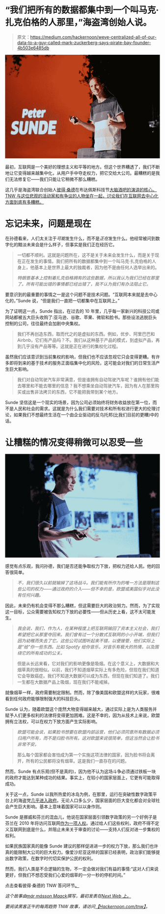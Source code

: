 # “我们把所有的数据都集中到一个叫马克·扎克伯格的人那里，”海盗湾创始人说。

> 原文：<https://medium.com/hackernoon/weve-centralized-all-of-our-data-to-a-guy-called-mark-zuckerberg-says-pirate-bay-founder-4b503e6485db>

![](img/10a3fdc7b42831d663dec497b48fa358.png)

最初，互联网是一个美好的理想主义和平等的地方。但这个世界糟透了，我们不断地让它变得越来越集中化，从用户手中夺走权力，把它交给大公司。最糟糕的是我们无法修复它——我们只能让它稍微不那么糟糕。

这几乎是海盗湾联合创始人[彼得·桑德](https://twitter.com/brokep)在布达佩斯科技节[大脑酒吧的演讲的核心。TNW 与这位悲观的活动家和有争议的人物坐在一起，讨论我们在互联网去中心化方面到底有多糟糕。](http://brainbar.com/)

# 忘记未来，问题是现在

在孙德看来，人们太关注于*可能*发生什么，而不是*正在*发生什么。他经常被问到数字化的黯淡未来会是什么样子，但事实是我们正在经历它。

> 一切都不顺利。这就是问题所在，这不是关于未来会发生什么，而是关于现在正在发生的事情。我们把所有的数据都集中到一个叫马克·扎克伯格的人身上，他基本上是世界上最大的独裁者，因为他不是由任何人选举出来的。
> 
> *特朗普基本上控制着扎克伯格拥有的这些数据，所以我认为我们已经在那里了。所有可能出错的事情都已经出错了，我不认为我们有办法阻止它。*

要意识到的最重要的事情之一是这个问题不是技术问题。“互联网本来就是去中心化的，”Sunde 说，“但是我们一直把一切都集中在互联网上。”

为了证明这一点，Sunde 指出，在过去的 10 年里，几乎每一家新兴的科技公司或网站都被五大巨头收购了:亚马逊、谷歌、苹果、微软和脸书。那些设法逃脱巨头控制的公司，往往最终会加剧中央集权。

> 我们不再创造东西，取而代之的是虚拟的东西。例如，优步、阿里巴巴和 Airbnb，它们有产品吗？不。我们从这种基于产品的模式，到虚拟产品，再到几乎没有产品等等。这就是正在进行的集权化过程。

虽然我们应该意识到当前集权的影响，但我们也不应该忽视它只会变得更糟。有许多即将到来的基于技术的服务正面临集中化的风险，这可能会对我们的日常生活产生巨大影响。

> 我们对自动驾驶汽车非常满意，但是谁拥有自动驾驶汽车呢？谁拥有他们能去哪里和不能去哪里的信息？我不想乘坐自动驾驶汽车，因为有人在那里购买或出售非法拷贝的东西，它不能把我带到某个地方。

Sunde 坚信这是一个现实的场景，因为公司必须始终将财务收益放在第一位，而不是人民和社会的需求。这就是为什么我们需要对技术和所有权进行更大的伦理讨论，如果我们不想最终生活在一个由企业驱动的反乌托邦(比我们目前的更糟)中的话。

# 让糟糕的情况变得稍微可以忍受一些

![](img/305128eeaa11beea14767e1fafe66e66.png)

感觉有点乐观，我问孙德，我们是否还能争取权力下放，把权力还给人民。他的回答很简单。

> *不，我们很久以前就输掉了这场战斗。我们能有所作为的唯一方法是限制这些公司的权力——通过政府的介入——但不幸的是，欧盟或美国似乎对此没有任何兴趣。*

因此，未来仍有机会变得不那么糟糕，但这需要巨大的政治努力。然而，为了实现这一目标，公众需要被告知权力下放的必要性——但从历史上看，这不太可能发生。

> *我会说，我们，作为人，在某种程度上把互联网输回了资本主义社会，我们希望把它从那里夺回来。我们曾有过一个分散式互联网的小小开端，但我们因为幼稚而失去了它。这些公司试图听起来不错，以便接管，他们实际上是“给”你一些东西。比如 Spotify 给你音乐，对音乐有极大的热情，以及围绕它的所有成功的公关。*
> 
> 但是从长远来看，它对我们的影响更像是吸烟。在这个意义上，大数据和大烟草真的很相似。以前，我们不知道烟草实际上有多危险，但现在我们知道它会导致癌症。我们不知道大数据可以成为东西，但现在我们知道了。我们一生都在大数据产品上吸烟，现在我们不能戒掉。

就像烟草一样，政府需要制定限制。然而，除了像美国和欧盟这样的大玩家，很难看到任何政府能够限制强大的科技巨头。

Sunde 认为，随着欧盟这个庞然大物变得越来越大，通过实际上是为人类服务并赋予人们更多权利的法律将变得更加困难。这是不幸的，因为从技术上来说，欧盟拥有立法权，可以在权力下放方面产生实际影响。

> *欧盟可能会说，如果脸书想要在欧盟内部运营，他们必须同意所有数据必须归用户所有，而不是归脸书所有。这对欧盟来说很简单，但这当然会让脸书非常不安。*
> 
> 那么每个国家都会害怕成为第一个实施这项法律的国家，因为脸书将会离开，所有的公民都将没有烟草。这是我们一直存在的问题。

然而，Sunde 有点乐观(但不是真的)，因为他不认为这场斗争必须通过铁板一块的政府才能达到某种成功的结果。事实上，在较小的国家层面上，它更有可能取得成功。

关于这一点，Sunde 以我所热爱的冰岛为例，在那里，运行在突破性数字政策平台上的海盗党[几乎进入政府](https://thenextweb.com/eu/2016/10/30/icelands-pirate-party-scores-unprecedented-electoral-success/#.tnw_MifnneGB)。无论人口多么少，国家层面的巨大变化都会对全球社会产生巨大影响。基本上意味着国家可以以身作则。

Sunde 是挪威和芬兰的混血儿，他说在国家层面引领数字政策的另一个好例子是芬兰在 2010 年将访问互联网[作为一项人权](http://www.bbc.com/news/10461048)。通过给人们这些权利，政府不得不定义互联网到底是什么，并阻止未来关于审查的讨论——支持人们反对进一步集权的权利。

如果民族国家真的能像 Sunde 建议的那样促进进一步的权力下放，那么我们也许真的能限制大公司的巨大权力。像爱沙尼亚这样的国家已经表明，政治家们能够提出数字政策，在数字时代切实保护公民的权利。

然而，我们人类是不合逻辑的生物，不一定会做对我们有益的事情:“这对人们来说更好，但我们不想忍受我们心爱的烟草的一分一秒的停机时间。”

点击查看彼得·桑德的 TNW 答问环节[。](https://answers.thenextweb.com/s/peter-sunde-PBPbr0)

*这个故事由*[*már másson Maack*](https://thenextweb.com/author/mar-maack/)*撰写，最初发表在*[*Next Web 上。*](https://thenextweb.com/eu/2017/06/09/pirate-bay-founder-weve-lost-the-internet-its-all-about-damage-control-now/)

*要阅读黑客正午的每周趋势 TNW 故事，请访问*[*【Hackernoon.com/tnw】*](http://hackernoon.com/tnw)*。*